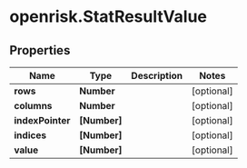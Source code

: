 # openrisk.StatResultValue

## Properties

Name | Type | Description | Notes
------------ | ------------- | ------------- | -------------
**rows** | **Number** |  | [optional] 
**columns** | **Number** |  | [optional] 
**indexPointer** | **[Number]** |  | [optional] 
**indices** | **[Number]** |  | [optional] 
**value** | **[Number]** |  | [optional] 


